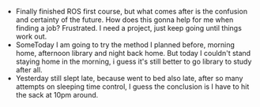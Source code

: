 - Finally finished ROS first course, but what comes after is the confusion and certainty of the future. How does this gonna help for me when finding a job? Frustrated. I need a project, just keep going until things work out.
- SomeToday I am going to try the method I planned before, morning home, afternoon library and night back home. But today I couldn't stand staying home in the morning, i guess it's still better to go library to study after all.
- Yesterday still slept late, because went to bed also late, after so many attempts on sleeping time control, I guess the conclusion is I have to hit the sack at 10pm around.
